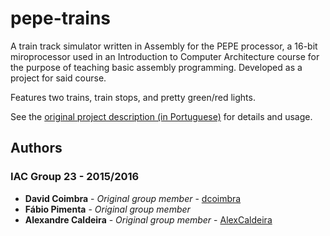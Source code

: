 # pepe-trains

A train track simulator written in Assembly for the PEPE processor, a 16-bit miroprocessor used in an Introduction to Computer Architecture course for the purpose of teaching basic assembly programming.
Developed as a project for said course.

Features two trains, train stops, and pretty green/red lights.

See the [original project description (in Portuguese)](https://github.com/dcoimbra/pepe-trains/blob/master/projeto-comboios-2015.pdf) for details and usage.

## Authors

### IAC Group 23 - 2015/2016

* **David Coimbra** - *Original group member* - [dcoimbra](https://github.com/dcoimbra)
* **Fábio Pimenta** - *Original group member*
* **Alexandre Caldeira** - *Original group member* - [AlexCaldeira](https://github.com/AlexCaldeira)
